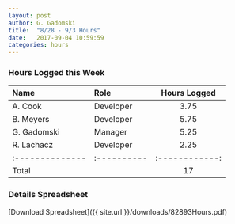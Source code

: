 ```yaml
---
layout: post
author: G. Gadomski
title:  "8/28 - 9/3 Hours"
date:   2017-09-04 10:59:59
categories: hours
---
```


### Hours Logged this Week

| Name          | Role      | Hours Logged |
|:--------------|:----------|:------------:|
| A. Cook       | Developer | 3.75         |
| B. Meyers     | Developer | 5.75         |
| G. Gadomski   | Manager   | 5.25         |
| R. Lachacz    | Developer | 2.25         |
|:--------------|:----------|:------------:|
| Total         |           | 17           |



### Details Spreadsheet
[Download Spreadsheet]({{ site.url }}/downloads/82893Hours.pdf)